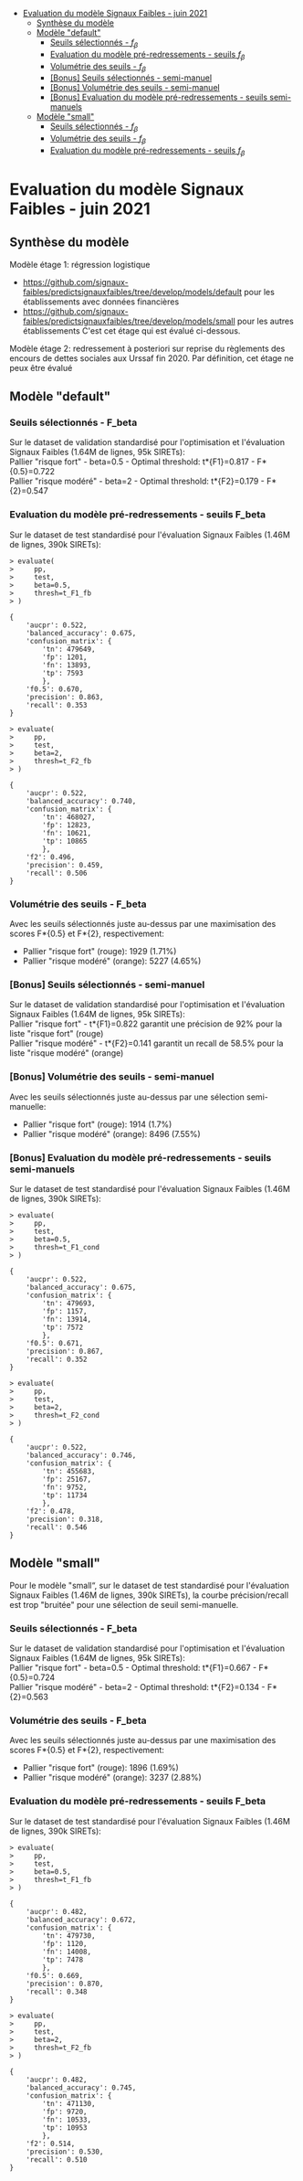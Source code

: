<!-- START doctoc generated TOC please keep comment here to allow auto update -->
<!-- DON'T EDIT THIS SECTION, INSTEAD RE-RUN doctoc TO UPDATE -->

- [Evaluation du modèle Signaux Faibles - juin 2021](#evaluation-du-mod%C3%A8le-signaux-faibles---juin-2021)
  - [Synthèse du modèle](#synth%C3%A8se-du-mod%C3%A8le)
  - [Modèle "default"](#mod%C3%A8le-default)
    - [Seuils sélectionnés - $f_{\beta}$](#seuils-s%C3%A9lectionn%C3%A9s---f_%5Cbeta)
    - [Evaluation du modèle pré-redressements - seuils $f_{\beta}$](#evaluation-du-mod%C3%A8le-pr%C3%A9-redressements---seuils-f_%5Cbeta)
    - [Volumétrie des seuils - $f_{\beta}$](#volum%C3%A9trie-des-seuils---f_%5Cbeta)
    - [[Bonus] Seuils sélectionnés - semi-manuel](#bonus-seuils-s%C3%A9lectionn%C3%A9s---semi-manuel)
    - [[Bonus] Volumétrie des seuils - semi-manuel](#bonus-volum%C3%A9trie-des-seuils---semi-manuel)
    - [[Bonus] Evaluation du modèle pré-redressements - seuils semi-manuels](#bonus-evaluation-du-mod%C3%A8le-pr%C3%A9-redressements---seuils-semi-manuels)
  - [Modèle "small"](#mod%C3%A8le-small)
    - [Seuils sélectionnés - $f_{\beta}$](#seuils-s%C3%A9lectionn%C3%A9s---f_%5Cbeta-1)
    - [Volumétrie des seuils - $f_{\beta}$](#volum%C3%A9trie-des-seuils---f_%5Cbeta-1)
    - [Evaluation du modèle pré-redressements - seuils $f_{\beta}$](#evaluation-du-mod%C3%A8le-pr%C3%A9-redressements---seuils-f_%5Cbeta-1)

<!-- END doctoc generated TOC please keep comment here to allow auto update -->

# Evaluation du modèle Signaux Faibles - juin 2021

## Synthèse du modèle

Modèle étage 1: régression logistique

- https://github.com/signaux-faibles/predictsignauxfaibles/tree/develop/models/default pour les établissements avec données financières
- https://github.com/signaux-faibles/predictsignauxfaibles/tree/develop/models/small pour les autres établissements
  C'est cet étage qui est évalué ci-dessous.

Modèle étage 2: redressement à posteriori sur reprise du règlements des encours de dettes sociales aux Urssaf fin 2020. Par définition, cet étage ne peux être évalué

## Modèle "default"

### Seuils sélectionnés - F_beta

Sur le dataset de validation standardisé pour l'optimisation et l'évaluation Signaux Faibles (1.64M de lignes, 95k SIRETs):<br>
Pallier "risque fort" - beta=0.5 - Optimal threshold: t*{F1}=0.817 - F*{0.5}=0.722<br>
Pallier "risque modéré" - beta=2 - Optimal threshold: t*{F2}=0.179 - F*{2}=0.547

### Evaluation du modèle pré-redressements - seuils F_beta

Sur le dataset de test standardisé pour l'évaluation Signaux Faibles (1.46M de lignes, 390k SIRETs):

```
> evaluate(
>     pp,
>     test,
>     beta=0.5,
>     thresh=t_F1_fb
> )

{
	'aucpr': 0.522,
    'balanced_accuracy': 0.675,
    'confusion_matrix': {
    	'tn': 479649,
    	'fp': 1201,
    	'fn': 13893,
    	'tp': 7593
    	},
    'f0.5': 0.670,
    'precision': 0.863,
    'recall': 0.353
}
```

```
> evaluate(
>     pp,
>     test,
>     beta=2,
>     thresh=t_F2_fb
> )

{
	'aucpr': 0.522,
    'balanced_accuracy': 0.740,
    'confusion_matrix': {
    	'tn': 468027,
    	'fp': 12823,
    	'fn': 10621,
    	'tp': 10865
    	},
    'f2': 0.496,
    'precision': 0.459,
    'recall': 0.506
}
```

### Volumétrie des seuils - F_beta

Avec les seuils sélectionnés juste au-dessus par une maximisation des scores F*{0.5} et F*{2}, respectivement:

- Pallier "risque fort" (rouge): 1929 (1.71%)
- Pallier "risque modéré" (orange): 5227 (4.65%)

### [Bonus] Seuils sélectionnés - semi-manuel

Sur le dataset de validation standardisé pour l'optimisation et l'évaluation Signaux Faibles (1.64M de lignes, 95k SIRETs):<br>
Pallier "risque fort" - t*{F1}=0.822 garantit une précision de 92% pour la liste "risque fort" (rouge)<br>
Pallier "risque modéré" - t*{F2}=0.141 garantit un recall de 58.5% pour la liste "risque modéré" (orange)

### [Bonus] Volumétrie des seuils - semi-manuel

Avec les seuils sélectionnés juste au-dessus par une sélection semi-manuelle:

- Pallier "risque fort" (rouge): 1914 (1.7%)
- Pallier "risque modéré" (orange): 8496 (7.55%)

### [Bonus] Evaluation du modèle pré-redressements - seuils semi-manuels

Sur le dataset de test standardisé pour l'évaluation Signaux Faibles (1.46M de lignes, 390k SIRETs):

```
> evaluate(
>     pp,
>     test,
>     beta=0.5,
>     thresh=t_F1_cond
> )

{
	'aucpr': 0.522,
	'balanced_accuracy': 0.675,
	'confusion_matrix': {
		'tn': 479693,
		'fp': 1157,
		'fn': 13914,
		'tp': 7572
		},
	'f0.5': 0.671,
	'precision': 0.867,
	'recall': 0.352
}
```

```
> evaluate(
>     pp,
>     test,
>     beta=2,
>     thresh=t_F2_cond
> )

{
	'aucpr': 0.522,
	'balanced_accuracy': 0.746,
	'confusion_matrix': {
		'tn': 455683,
		'fp': 25167,
		'fn': 9752,
		'tp': 11734
		},
	'f2': 0.478,
	'precision': 0.318,
	'recall': 0.546
}
```

## Modèle "small"

Pour le modèle "small“, sur le dataset de test standardisé pour l'évaluation Signaux Faibles (1.46M de lignes, 390k SIRETs), la courbe précision/recall est trop "bruitée" pour une sélection de seuil semi-manuelle.

### Seuils sélectionnés - F_beta

Sur le dataset de validation standardisé pour l'optimisation et l'évaluation Signaux Faibles (1.64M de lignes, 95k SIRETs):<br>
Pallier "risque fort" - beta=0.5 - Optimal threshold: t*{F1}=0.667 - F*{0.5}=0.724<br>
Pallier "risque modéré" - beta=2 - Optimal threshold: t*{F2}=0.134 - F*{2}=0.563

### Volumétrie des seuils - F_beta

Avec les seuils sélectionnés juste au-dessus par une maximisation des scores F*{0.5} et F*{2}, respectivement:

- Pallier "risque fort" (rouge): 1896 (1.69%)
- Pallier "risque modéré" (orange): 3237 (2.88%)

### Evaluation du modèle pré-redressements - seuils F_beta

Sur le dataset de test standardisé pour l'évaluation Signaux Faibles (1.46M de lignes, 390k SIRETs):

```
> evaluate(
>     pp,
>     test,
>     beta=0.5,
>     thresh=t_F1_fb
> )

{
	'aucpr': 0.482,
	'balanced_accuracy': 0.672,
	'confusion_matrix': {
		'tn': 479730,
		'fp': 1120,
		'fn': 14008,
		'tp': 7478
		},
	'f0.5': 0.669,
	'precision': 0.870,
	'recall': 0.348
}
```

```
> evaluate(
>     pp,
>     test,
>     beta=2,
>     thresh=t_F2_fb
> )

{
	'aucpr': 0.482,
	'balanced_accuracy': 0.745,
	'confusion_matrix': {
		'tn': 471130,
		'fp': 9720,
		'fn': 10533,
		'tp': 10953
		},
	'f2': 0.514,
	'precision': 0.530,
	'recall': 0.510
}
```
